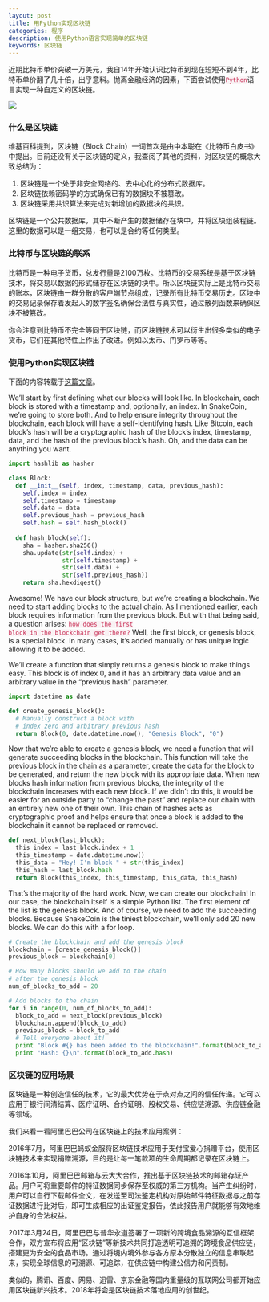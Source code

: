 ```yaml
---
layout: post
title: 用Python实现区块链
categories: 程序
description: 使用Python语言实现简单的区块链
keywords: 区块链
---
```


近期比特币单价突破一万美元，我自14年开始认识比特币到现在短短不到4年，比特币单价翻了几十倍，出乎意料。抛离金融经济的因素，下面尝试使用<code style="color:#c7254e;background-color:#f9f2f4;">Python</code>语言实现一种自定义的区块链。

![](https://alienx.oss-cn-shenzhen.aliyuncs.com/images/program/D1212-1.jpeg)

### 什么是区块链

维基百科提到，区块链（Block Chain）一词首次是由中本聪在《比特币白皮书》中提出。目前还没有关于区块链的定义，我查阅了其他的资料，对区块链的概念大致总结为：

1. 区块链是一个处于非安全网络的、去中心化的分布式数据库。
2. 区块链依赖密码学的方式确保已有的数据块不被篡改。
3. 区块链采用共识算法来完成对新增加的数据块的共识。

区块链是一个公共数据库，其中不断产生的数据储存在块中，并将区块组装程链。这里的数据可以是一组交易，也可以是合约等任何类型。

### 比特币与区块链的联系

比特币是一种电子货币，总发行量是2100万枚。比特币的交易系统是基于区块链技术，将交易以数据的形式储存在区块链的块中。所以区块链实际上是比特币交易的账本，区块链由一群分散的客户端节点组成，记录所有比特币交易历史。区块中的交易记录保存着发起人的数字签名确保合法性与真实性，通过散列函数来确保区块不被篡改。

你会注意到比特币不完全等同于区块链，而区块链技术可以衍生出很多类似的电子货币，它们在其他特性上作出了改进。例如以太币、门罗币等等。

### 使用Python实现区块链

下面的内容转载于[这篇文章][1]。

We’ll start by first defining what our blocks will look like. In blockchain, each block is stored with a timestamp and, optionally, an index. In SnakeCoin, we’re going to store both. And to help ensure integrity throughout the blockchain, each block will have a self-identifying hash. Like Bitcoin, each block’s hash will be a cryptographic hash of the block’s index, timestamp, data, and the hash of the previous block’s hash. Oh, and the data can be anything you want.

```python
import hashlib as hasher

class Block:
  def __init__(self, index, timestamp, data, previous_hash):
    self.index = index
    self.timestamp = timestamp
    self.data = data
    self.previous_hash = previous_hash
    self.hash = self.hash_block()
  
  def hash_block(self):
    sha = hasher.sha256()
    sha.update(str(self.index) + 
               str(self.timestamp) + 
               str(self.data) + 
               str(self.previous_hash))
    return sha.hexdigest()
```

Awesome! We have our block structure, but we’re creating a blockchain. We need to start adding blocks to the actual chain. As I mentioned earlier, each block requires information from the previous block. But with that being said, a question arises: <code style="color:#c7254e;background-color:#f9f2f4;">how does the first block in the blockchain get there?</code> Well, the first block, or genesis block, is a special block. In many cases, it’s added manually or has unique logic allowing it to be added.

We’ll create a function that simply returns a genesis block to make things easy. This block is of index 0, and it has an arbitrary data value and an arbitrary value in the “previous hash” parameter.

```python
import datetime as date

def create_genesis_block():
  # Manually construct a block with
  # index zero and arbitrary previous hash
  return Block(0, date.datetime.now(), "Genesis Block", "0")
```
Now that we’re able to create a genesis block, we need a function that will generate succeeding blocks in the blockchain. This function will take the previous block in the chain as a parameter, create the data for the block to be generated, and return the new block with its appropriate data. When new blocks hash information from previous blocks, the integrity of the blockchain increases with each new block. If we didn’t do this, it would be easier for an outside party to “change the past” and replace our chain with an entirely new one of their own. This chain of hashes acts as cryptographic proof and helps ensure that once a block is added to the blockchain it cannot be replaced or removed.

```python
def next_block(last_block):
  this_index = last_block.index + 1
  this_timestamp = date.datetime.now()
  this_data = "Hey! I'm block " + str(this_index)
  this_hash = last_block.hash
  return Block(this_index, this_timestamp, this_data, this_hash)
```

That’s the majority of the hard work. Now, we can create our blockchain! In our case, the blockchain itself is a simple Python list. The first element of the list is the genesis block. And of course, we need to add the succeeding blocks. Because SnakeCoin is the tiniest blockchain, we’ll only add 20 new blocks. We can do this with a for loop.

```python
# Create the blockchain and add the genesis block
blockchain = [create_genesis_block()]
previous_block = blockchain[0]

# How many blocks should we add to the chain
# after the genesis block
num_of_blocks_to_add = 20

# Add blocks to the chain
for i in range(0, num_of_blocks_to_add):
  block_to_add = next_block(previous_block)
  blockchain.append(block_to_add)
  previous_block = block_to_add
  # Tell everyone about it!
  print "Block #{} has been added to the blockchain!".format(block_to_add.index)
  print "Hash: {}\n".format(block_to_add.hash)
```

### 区块链的应用场景

区块链是一种创造信任的技术，它的最大优势在于点对点之间的信任传递。它可以应用于银行间清结算、医疗证明、合约证明、股权交易、供应链溯源、供应链金融等领域。

我们来看一看阿里巴巴公司在区块链上的技术应用案例：

2016年7月，阿里巴巴蚂蚁金服将区块链技术应用于支付宝爱心捐赠平台，使用区块链技术来实现捐赠溯源，目的是让每一笔款项的生命周期都记录在区块链上。

2016年10月，阿里巴巴邮箱与云大大合作，推出基于区块链技术的邮箱存证产品。用户可将重要邮件的特征数据同步保存至权威的第三方机构。当产生纠纷时，用户可以自行下载邮件全文，在发送至司法鉴定机构对原始邮件特征数据与之前存证数据进行比对后，即可生成相应的出证鉴定报告，依此报告用户就能够有效地维护自身的合法权益。

2017年3月24日，阿里巴巴与普华永道签署了一项新的跨境食品溯源的互信框架合作，双方宣布将应用“区块链”等新技术共同打造透明可追溯的跨境食品供应链，搭建更为安全的食品市场。通过将境内境外参与各方原本分散独立的信息串联起来，实现全球信息的可溯源、可追踪，在供应链中构建公信力和问责制。

类似的，腾讯、百度、网易、迅雷、京东金融等国内重量级的互联网公司都开始应用区块链新兴技术。2018年将会是区块链技术落地应用的创世纪。


[1]: https://medium.com/crypto-currently/lets-build-the-tiniest-blockchain-e70965a248b